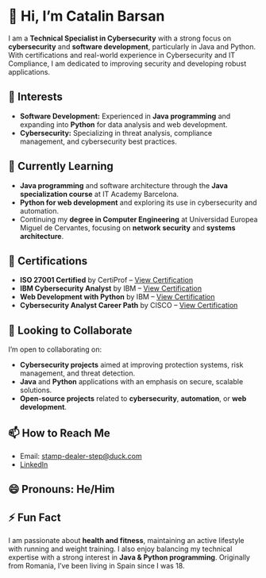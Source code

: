 # 👋 Hi, I’m Catalin Barsan

I am a **Technical Specialist in Cybersecurity** with a strong focus on **cybersecurity** and **software development**, particularly in Java and Python. With certifications and real-world experience in Cybersecurity and IT Compliance, I am dedicated to improving security and developing robust applications.

## 👀 Interests
- **Software Development:** Experienced in **Java programming** and expanding into **Python** for data analysis and web development.
- **Cybersecurity:** Specializing in threat analysis, compliance management, and cybersecurity best practices.

## 🌱 Currently Learning
- **Java programming** and software architecture through the **Java specialization course** at IT Academy Barcelona.
- **Python for web development** and exploring its use in cybersecurity and automation.
- Continuing my **degree in Computer Engineering** at Universidad Europea Miguel de Cervantes, focusing on **network security** and **systems architecture**.

## 💼 Certifications
- **ISO 27001 Certified** by CertiProf – [View Certification](https://www.credly.com/badges/c971b57d-7125-4e29-974d-bac910799a74/public_url)
- **IBM Cybersecurity Analyst** by IBM – [View Certification](https://www.credly.com/badges/d3d22256-9b4a-4268-828e-84ec5a05a4b8/public_url)
- **Web Development with Python** by IBM – [View Certification](https://www.credly.com/badges/611735b7-98f1-482c-ba49-a1e7591cd2f8/public_url)
- **Cybersecurity Analyst Career Path** by CISCO – [View Certification](https://www.credly.com/badges/08f2ac18-516f-4590-8fef-235d6ce9f67c/public_url)

## 💼 Looking to Collaborate
I’m open to collaborating on:
- **Cybersecurity projects** aimed at improving protection systems, risk management, and threat detection.
- **Java** and **Python** applications with an emphasis on secure, scalable solutions.
- **Open-source projects** related to **cybersecurity**, **automation**, or **web development**.

## 📫 How to Reach Me
- Email: stamp-dealer-step@duck.com
- [LinkedIn](https://www.linkedin.com/in/catalinbarsan)

## 😄 Pronouns: He/Him

## ⚡ Fun Fact
I am passionate about **health and fitness**, maintaining an active lifestyle with running and weight training. I also enjoy balancing my technical expertise with a strong interest in **Java & Python programming**. Originally from Romania, I’ve been living in Spain since I was 18.

<!---
CatalinBarsan/CatalinBarsan is a ✨ special ✨ repository because its `README.md` (this file) appears on your GitHub profile.
You can click the Preview link to take a look at your changes.
--->
